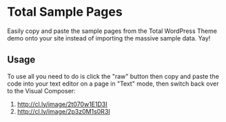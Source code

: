 Total Sample Pages
==================

Easily copy and paste the sample pages from the Total WordPress Theme demo onto your site instead of importing the massive sample data. Yay!

## Usage 

To use all you need to do is click the "raw" button then copy and paste the code into your text editor on a page in "Text" mode, then switch back over to the Visual Composer:

1. http://cl.ly/image/2t070w1E1D3I
2. http://cl.ly/image/2p3z0M1s0R3I
